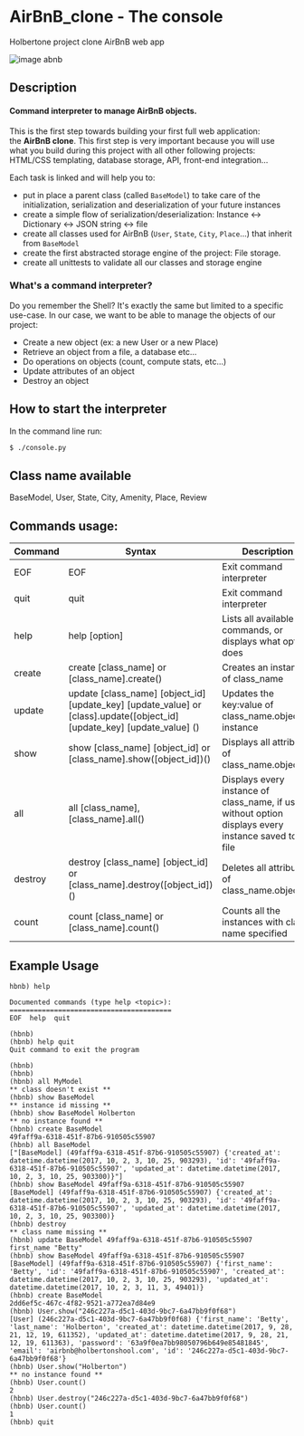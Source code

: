 # AirBnB_clone - The console
Holbertone project clone AirBnB web app

![image abnb](https://camo.githubusercontent.com/a0c52a69dc410e983b8c63fa4aa57e83cb4157cd/68747470733a2f2f73332e616d617a6f6e6177732e636f6d2f696e7472616e65742d70726f6a656374732d66696c65732f686f6c626572746f6e7363686f6f6c2d6869676865722d6c6576656c5f70726f6772616d6d696e672b2f3236332f4842544e2d68626e622d46696e616c2e706e67)

## Description

#### Command interpreter to manage AirBnB objects.

This is the first step towards building your first full web application: the **AirBnB clone**. This first step is very important because you will use what you build during this project with all other following projects: HTML/CSS templating, database storage, API, front-end integration... 

Each task is linked and will help you to:

-   put in place a parent class (called `BaseModel`) to take care of the initialization, serialization and deserialization of your future instances
-   create a simple flow of serialization/deserialization: Instance <-> Dictionary <-> JSON string <-> file
-   create all classes used for AirBnB (`User`, `State`, `City`, `Place`...) that inherit from `BaseModel`
-   create the first abstracted storage engine of the project: File storage. 
-   create all unittests to validate all our classes and storage engine

### What's a command interpreter?

Do you remember the Shell? It's exactly the same but limited to a specific use-case. In our case, we want to be able to manage the objects of our project:

-   Create a new object (ex: a new User or a new Place)
-   Retrieve an object from a file, a database etc...
-   Do operations on objects (count, compute stats, etc...)
-   Update attributes of an object
-   Destroy an object

## How to start the interpreter

In the command line run:
```sh
$ ./console.py
```
## Class name available
BaseModel, User, State, City, Amenity, Place, Review

## Commands usage:

| Command | Syntax | Description | 
| ------ | ------ | ------ |
| EOF | EOF | Exit command interpreter |
| quit | quit | Exit command interpreter |
| help | help [option] | Lists all available commands, or displays what option does|
| create | create [class_name] or [class_name].create() | Creates an instance of class_name |
| update | update [class_name] [object_id] [update_key] [update_value] or [class].update([object_id] [update_key] [update_value] \()| Updates the key:value of class_name.object_id instance |
| show | show [class_name] [object_id] or [class_name].show([object_id])\() | Displays all attributes of class_name.object_id |
| all | all [class_name], [class_name].all\() | Displays every instance of class_name, if used without option displays every instance saved to the file |
| destroy | destroy [class_name] [object_id] or [class_name].destroy([object_id])\() | Deletes all attributes of class_name.object_id |
| count | count [class_name] or [class_name].count\() | Counts all the instances with class name specified |

## Example Usage

```
hbnb) help

Documented commands (type help <topic>):
========================================
EOF  help  quit

(hbnb) 
(hbnb) help quit
Quit command to exit the program

(hbnb) 
(hbnb)
(hbnb) all MyModel
** class doesn't exist **
(hbnb) show BaseModel
** instance id missing **
(hbnb) show BaseModel Holberton
** no instance found **
(hbnb) create BaseModel
49faff9a-6318-451f-87b6-910505c55907
(hbnb) all BaseModel
["[BaseModel] (49faff9a-6318-451f-87b6-910505c55907) {'created_at': datetime.datetime(2017, 10, 2, 3, 10, 25, 903293), 'id': '49faff9a-6318-451f-87b6-910505c55907', 'updated_at': datetime.datetime(2017, 10, 2, 3, 10, 25, 903300)}"]
(hbnb) show BaseModel 49faff9a-6318-451f-87b6-910505c55907
[BaseModel] (49faff9a-6318-451f-87b6-910505c55907) {'created_at': datetime.datetime(2017, 10, 2, 3, 10, 25, 903293), 'id': '49faff9a-6318-451f-87b6-910505c55907', 'updated_at': datetime.datetime(2017, 10, 2, 3, 10, 25, 903300)}
(hbnb) destroy
** class name missing **
(hbnb) update BaseModel 49faff9a-6318-451f-87b6-910505c55907 first_name "Betty"
(hbnb) show BaseModel 49faff9a-6318-451f-87b6-910505c55907
[BaseModel] (49faff9a-6318-451f-87b6-910505c55907) {'first_name': 'Betty', 'id': '49faff9a-6318-451f-87b6-910505c55907', 'created_at': datetime.datetime(2017, 10, 2, 3, 10, 25, 903293), 'updated_at': datetime.datetime(2017, 10, 2, 3, 11, 3, 49401)}
(hbnb) create BaseModel
2dd6ef5c-467c-4f82-9521-a772ea7d84e9
(hbnb) User.show("246c227a-d5c1-403d-9bc7-6a47bb9f0f68")
[User] (246c227a-d5c1-403d-9bc7-6a47bb9f0f68) {'first_name': 'Betty', 'last_name': 'Holberton', 'created_at': datetime.datetime(2017, 9, 28, 21, 12, 19, 611352), 'updated_at': datetime.datetime(2017, 9, 28, 21, 12, 19, 611363), 'password': '63a9f0ea7bb98050796b649e85481845', 'email': 'airbnb@holbertonshool.com', 'id': '246c227a-d5c1-403d-9bc7-6a47bb9f0f68'}
(hbnb) User.show("Holberton")
** no instance found **
(hbnb) User.count()
2
(hbnb) User.destroy("246c227a-d5c1-403d-9bc7-6a47bb9f0f68")
(hbnb) User.count()
1
(hbnb) quit 
```
